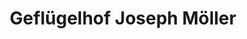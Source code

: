 ---
title: "Geflügelhof Joseph Möller"
url: /hilden/gefluegelhof-joseph-moeller/
shop: Allgemein
---